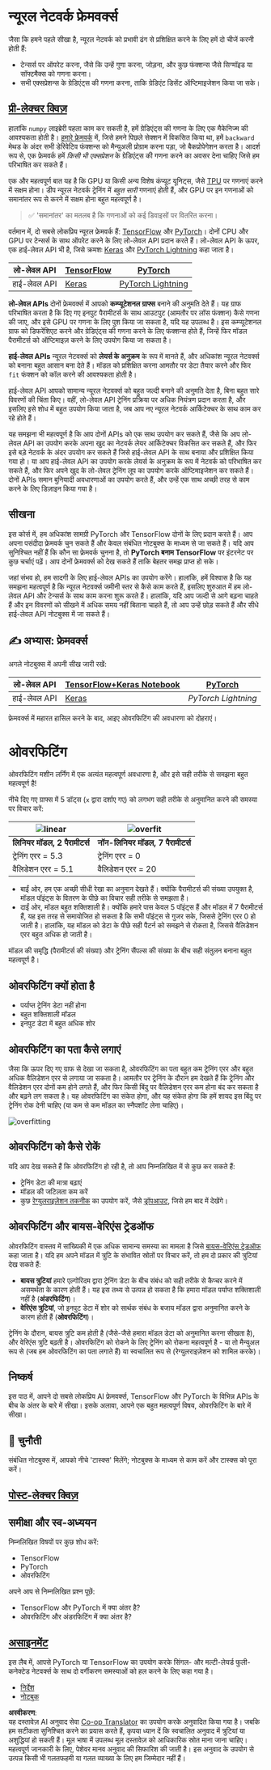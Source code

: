 <!--
CO_OP_TRANSLATOR_METADATA:
{
  "original_hash": "2b544f20b796402507fb05a0df893323",
  "translation_date": "2025-08-24T10:00:14+00:00",
  "source_file": "lessons/3-NeuralNetworks/05-Frameworks/README.md",
  "language_code": "hi"
}
-->
# न्यूरल नेटवर्क फ्रेमवर्क्स

जैसा कि हमने पहले सीखा है, न्यूरल नेटवर्क को प्रभावी ढंग से प्रशिक्षित करने के लिए हमें दो चीजें करनी होती हैं:

* टेन्सर्स पर ऑपरेट करना, जैसे कि उन्हें गुणा करना, जोड़ना, और कुछ फंक्शन्स जैसे सिग्मॉइड या सॉफ्टमैक्स को गणना करना।
* सभी एक्सप्रेशन्स के ग्रेडिएंट्स की गणना करना, ताकि ग्रेडिएंट डिसेंट ऑप्टिमाइजेशन किया जा सके।

## [प्री-लेक्चर क्विज़](https://ff-quizzes.netlify.app/en/ai/quiz/9)

हालांकि `numpy` लाइब्रेरी पहला काम कर सकती है, हमें ग्रेडिएंट्स की गणना के लिए एक मैकेनिज्म की आवश्यकता होती है। [हमारे फ्रेमवर्क](../../../../../lessons/3-NeuralNetworks/04-OwnFramework/OwnFramework.ipynb) में, जिसे हमने पिछले सेक्शन में विकसित किया था, हमें `backward` मेथड के अंदर सभी डेरिवेटिव फंक्शन्स को मैन्युअली प्रोग्राम करना पड़ा, जो बैकप्रोपेगेशन करता है। आदर्श रूप से, एक फ्रेमवर्क हमें *किसी भी एक्सप्रेशन* के ग्रेडिएंट्स की गणना करने का अवसर देना चाहिए जिसे हम परिभाषित कर सकते हैं।

एक और महत्वपूर्ण बात यह है कि GPU या किसी अन्य विशेष कंप्यूट यूनिट्स, जैसे [TPU](https://en.wikipedia.org/wiki/Tensor_Processing_Unit) पर गणनाएं करने में सक्षम होना। डीप न्यूरल नेटवर्क ट्रेनिंग में *बहुत सारी* गणनाएं होती हैं, और GPU पर इन गणनाओं को समानांतर रूप से करने में सक्षम होना बहुत महत्वपूर्ण है।

> ✅ 'समानांतर' का मतलब है कि गणनाओं को कई डिवाइसों पर वितरित करना।

वर्तमान में, दो सबसे लोकप्रिय न्यूरल फ्रेमवर्क हैं: [TensorFlow](http://TensorFlow.org) और [PyTorch](https://pytorch.org/)। दोनों CPU और GPU पर टेन्सर्स के साथ ऑपरेट करने के लिए लो-लेवल API प्रदान करते हैं। लो-लेवल API के ऊपर, एक हाई-लेवल API भी है, जिसे क्रमशः [Keras](https://keras.io/) और [PyTorch Lightning](https://pytorchlightning.ai/) कहा जाता है।

लो-लेवल API | [TensorFlow](http://TensorFlow.org) | [PyTorch](https://pytorch.org/)
--------------|-------------------------------------|--------------------------------
हाई-लेवल API | [Keras](https://keras.io/) | [PyTorch Lightning](https://pytorchlightning.ai/)

**लो-लेवल APIs** दोनों फ्रेमवर्क्स में आपको **कम्प्यूटेशनल ग्राफ्स** बनाने की अनुमति देते हैं। यह ग्राफ परिभाषित करता है कि दिए गए इनपुट पैरामीटर्स के साथ आउटपुट (आमतौर पर लॉस फंक्शन) कैसे गणना की जाए, और इसे GPU पर गणना के लिए पुश किया जा सकता है, यदि यह उपलब्ध है। इस कम्प्यूटेशनल ग्राफ को डिफरेंशिएट करने और ग्रेडिएंट्स की गणना करने के लिए फंक्शन्स होते हैं, जिन्हें फिर मॉडल पैरामीटर्स को ऑप्टिमाइज़ करने के लिए उपयोग किया जा सकता है।

**हाई-लेवल APIs** न्यूरल नेटवर्क्स को **लेयर्स के अनुक्रम** के रूप में मानते हैं, और अधिकांश न्यूरल नेटवर्क्स को बनाना बहुत आसान बना देते हैं। मॉडल को प्रशिक्षित करना आमतौर पर डेटा तैयार करने और फिर `fit` फंक्शन को कॉल करने की आवश्यकता होती है।

हाई-लेवल API आपको सामान्य न्यूरल नेटवर्क्स को बहुत जल्दी बनाने की अनुमति देता है, बिना बहुत सारे विवरणों की चिंता किए। वहीं, लो-लेवल API ट्रेनिंग प्रक्रिया पर अधिक नियंत्रण प्रदान करता है, और इसलिए इसे शोध में बहुत उपयोग किया जाता है, जब आप नए न्यूरल नेटवर्क आर्किटेक्चर के साथ काम कर रहे होते हैं।

यह समझना भी महत्वपूर्ण है कि आप दोनों APIs को एक साथ उपयोग कर सकते हैं, जैसे कि आप लो-लेवल API का उपयोग करके अपना खुद का नेटवर्क लेयर आर्किटेक्चर विकसित कर सकते हैं, और फिर इसे बड़े नेटवर्क के अंदर उपयोग कर सकते हैं जिसे हाई-लेवल API के साथ बनाया और प्रशिक्षित किया गया हो। या आप हाई-लेवल API का उपयोग करके लेयर्स के अनुक्रम के रूप में नेटवर्क को परिभाषित कर सकते हैं, और फिर अपने खुद के लो-लेवल ट्रेनिंग लूप का उपयोग करके ऑप्टिमाइजेशन कर सकते हैं। दोनों APIs समान बुनियादी अवधारणाओं का उपयोग करते हैं, और उन्हें एक साथ अच्छी तरह से काम करने के लिए डिज़ाइन किया गया है।

## सीखना

इस कोर्स में, हम अधिकांश सामग्री PyTorch और TensorFlow दोनों के लिए प्रदान करते हैं। आप अपना पसंदीदा फ्रेमवर्क चुन सकते हैं और केवल संबंधित नोटबुक्स के माध्यम से जा सकते हैं। यदि आप सुनिश्चित नहीं हैं कि कौन सा फ्रेमवर्क चुनना है, तो **PyTorch बनाम TensorFlow** पर इंटरनेट पर कुछ चर्चाएं पढ़ें। आप दोनों फ्रेमवर्क्स को देख सकते हैं ताकि बेहतर समझ प्राप्त हो सके।

जहां संभव हो, हम सादगी के लिए हाई-लेवल APIs का उपयोग करेंगे। हालांकि, हमें विश्वास है कि यह समझना महत्वपूर्ण है कि न्यूरल नेटवर्क्स जमीनी स्तर से कैसे काम करते हैं, इसलिए शुरुआत में हम लो-लेवल API और टेन्सर्स के साथ काम करना शुरू करते हैं। हालांकि, यदि आप जल्दी से आगे बढ़ना चाहते हैं और इन विवरणों को सीखने में अधिक समय नहीं बिताना चाहते हैं, तो आप उन्हें छोड़ सकते हैं और सीधे हाई-लेवल API नोटबुक्स में जा सकते हैं।

## ✍️ अभ्यास: फ्रेमवर्क्स

अगले नोटबुक्स में अपनी सीख जारी रखें:

लो-लेवल API | [TensorFlow+Keras Notebook](../../../../../lessons/3-NeuralNetworks/05-Frameworks/IntroKerasTF.ipynb) | [PyTorch](../../../../../lessons/3-NeuralNetworks/05-Frameworks/IntroPyTorch.ipynb)
--------------|-------------------------------------|--------------------------------
हाई-लेवल API | [Keras](../../../../../lessons/3-NeuralNetworks/05-Frameworks/IntroKeras.ipynb) | *PyTorch Lightning*

फ्रेमवर्क्स में महारत हासिल करने के बाद, आइए ओवरफिटिंग की अवधारणा को दोहराएं।

# ओवरफिटिंग

ओवरफिटिंग मशीन लर्निंग में एक अत्यंत महत्वपूर्ण अवधारणा है, और इसे सही तरीके से समझना बहुत महत्वपूर्ण है!

नीचे दिए गए ग्राफ्स में 5 डॉट्स (`x` द्वारा दर्शाए गए) को लगभग सही तरीके से अनुमानित करने की समस्या पर विचार करें:

![linear](../../../../../lessons/3-NeuralNetworks/images/overfit1.jpg) | ![overfit](../../../../../lessons/3-NeuralNetworks/images/overfit2.jpg)
-------------------------|--------------------------
**लिनियर मॉडल, 2 पैरामीटर्स** | **नॉन-लिनियर मॉडल, 7 पैरामीटर्स**
ट्रेनिंग एरर = 5.3 | ट्रेनिंग एरर = 0
वैलिडेशन एरर = 5.1 | वैलिडेशन एरर = 20

* बाईं ओर, हम एक अच्छी सीधी रेखा का अनुमान देखते हैं। क्योंकि पैरामीटर्स की संख्या उपयुक्त है, मॉडल पॉइंट्स के वितरण के पीछे का विचार सही तरीके से समझता है।
* दाईं ओर, मॉडल बहुत शक्तिशाली है। क्योंकि हमारे पास केवल 5 पॉइंट्स हैं और मॉडल में 7 पैरामीटर्स हैं, यह इस तरह से समायोजित हो सकता है कि सभी पॉइंट्स से गुजर सके, जिससे ट्रेनिंग एरर 0 हो जाती है। हालांकि, यह मॉडल को डेटा के पीछे सही पैटर्न को समझने से रोकता है, जिससे वैलिडेशन एरर बहुत अधिक हो जाती है।

मॉडल की समृद्धि (पैरामीटर्स की संख्या) और ट्रेनिंग सैंपल्स की संख्या के बीच सही संतुलन बनाना बहुत महत्वपूर्ण है।

## ओवरफिटिंग क्यों होता है

  * पर्याप्त ट्रेनिंग डेटा नहीं होना
  * बहुत शक्तिशाली मॉडल
  * इनपुट डेटा में बहुत अधिक शोर

## ओवरफिटिंग का पता कैसे लगाएं

जैसा कि ऊपर दिए गए ग्राफ से देखा जा सकता है, ओवरफिटिंग का पता बहुत कम ट्रेनिंग एरर और बहुत अधिक वैलिडेशन एरर से लगाया जा सकता है। आमतौर पर ट्रेनिंग के दौरान हम देखते हैं कि ट्रेनिंग और वैलिडेशन एरर दोनों कम होने लगते हैं, और फिर किसी बिंदु पर वैलिडेशन एरर कम होना बंद कर सकता है और बढ़ने लग सकता है। यह ओवरफिटिंग का संकेत होगा, और यह संकेत होगा कि हमें शायद इस बिंदु पर ट्रेनिंग रोक देनी चाहिए (या कम से कम मॉडल का स्नैपशॉट लेना चाहिए)।

![overfitting](../../../../../lessons/3-NeuralNetworks/images/Overfitting.png)

## ओवरफिटिंग को कैसे रोकें

यदि आप देख सकते हैं कि ओवरफिटिंग हो रही है, तो आप निम्नलिखित में से कुछ कर सकते हैं:

 * ट्रेनिंग डेटा की मात्रा बढ़ाएं
 * मॉडल की जटिलता कम करें
 * कुछ [रेग्युलराइज़ेशन तकनीक](../../4-ComputerVision/08-TransferLearning/TrainingTricks.md) का उपयोग करें, जैसे [ड्रॉपआउट](../../4-ComputerVision/08-TransferLearning/TrainingTricks.md#Dropout), जिसे हम बाद में देखेंगे।

## ओवरफिटिंग और बायस-वेरिएंस ट्रेडऑफ

ओवरफिटिंग वास्तव में सांख्यिकी में एक अधिक सामान्य समस्या का मामला है जिसे [बायस-वेरिएंस ट्रेडऑफ](https://en.wikipedia.org/wiki/Bias%E2%80%93variance_tradeoff) कहा जाता है। यदि हम अपने मॉडल में त्रुटि के संभावित स्रोतों पर विचार करें, तो हम दो प्रकार की त्रुटियां देख सकते हैं:

* **बायस त्रुटियां** हमारे एल्गोरिदम द्वारा ट्रेनिंग डेटा के बीच संबंध को सही तरीके से कैप्चर करने में असमर्थता के कारण होती हैं। यह इस तथ्य से उत्पन्न हो सकता है कि हमारा मॉडल पर्याप्त शक्तिशाली नहीं है (**अंडरफिटिंग**)।  
* **वेरिएंस त्रुटियां**, जो इनपुट डेटा में शोर को सार्थक संबंध के बजाय मॉडल द्वारा अनुमानित करने के कारण होती हैं (**ओवरफिटिंग**)।  

ट्रेनिंग के दौरान, बायस त्रुटि कम होती है (जैसे-जैसे हमारा मॉडल डेटा को अनुमानित करना सीखता है), और वेरिएंस त्रुटि बढ़ती है। ओवरफिटिंग को रोकने के लिए ट्रेनिंग को रोकना महत्वपूर्ण है - या तो मैन्युअल रूप से (जब हम ओवरफिटिंग का पता लगाते हैं) या स्वचालित रूप से (रेग्युलराइज़ेशन को शामिल करके)।

## निष्कर्ष

इस पाठ में, आपने दो सबसे लोकप्रिय AI फ्रेमवर्क्स, TensorFlow और PyTorch के विभिन्न APIs के बीच के अंतर के बारे में सीखा। इसके अलावा, आपने एक बहुत महत्वपूर्ण विषय, ओवरफिटिंग के बारे में सीखा।

## 🚀 चुनौती

संबंधित नोटबुक्स में, आपको नीचे 'टास्क्स' मिलेंगे; नोटबुक्स के माध्यम से काम करें और टास्क्स को पूरा करें।

## [पोस्ट-लेक्चर क्विज़](https://ff-quizzes.netlify.app/en/ai/quiz/10)

## समीक्षा और स्व-अध्ययन

निम्नलिखित विषयों पर कुछ शोध करें:

- TensorFlow
- PyTorch
- ओवरफिटिंग

अपने आप से निम्नलिखित प्रश्न पूछें:

- TensorFlow और PyTorch में क्या अंतर है?
- ओवरफिटिंग और अंडरफिटिंग में क्या अंतर है?

## [असाइनमेंट](lab/README.md)

इस लैब में, आपसे PyTorch या TensorFlow का उपयोग करके सिंगल- और मल्टी-लेयर्ड फुली-कनेक्टेड नेटवर्क्स के साथ दो वर्गीकरण समस्याओं को हल करने के लिए कहा गया है।

* [निर्देश](lab/README.md)
* [नोटबुक](../../../../../lessons/3-NeuralNetworks/05-Frameworks/lab/LabFrameworks.ipynb)

**अस्वीकरण**:  
यह दस्तावेज़ AI अनुवाद सेवा [Co-op Translator](https://github.com/Azure/co-op-translator) का उपयोग करके अनुवादित किया गया है। जबकि हम सटीकता सुनिश्चित करने का प्रयास करते हैं, कृपया ध्यान दें कि स्वचालित अनुवाद में त्रुटियां या अशुद्धियां हो सकती हैं। मूल भाषा में उपलब्ध मूल दस्तावेज़ को आधिकारिक स्रोत माना जाना चाहिए। महत्वपूर्ण जानकारी के लिए, पेशेवर मानव अनुवाद की सिफारिश की जाती है। इस अनुवाद के उपयोग से उत्पन्न किसी भी गलतफहमी या गलत व्याख्या के लिए हम जिम्मेदार नहीं हैं।